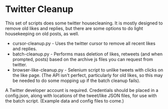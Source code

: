 # Twitter Cleanup

This set of scripts does some twitter housecleaning. It is mostly designed to remove old likes and replies, but there are some options to do light housekeeping on old posts, as well.

* cursor-cleanup.py - Uses the twitter cursor to remove all recent likes and replies.
* batch-cleanup.py - Performs mass deletion of likes, retweets (and when prompted, posts) based on the archive js files you can request from twitter.
* browser-like-cleanup.py - Selenium script to unlike tweets with clicks on the like page. (The API isn't perfect, particularly for old likes, so this may be needed to do some mopping up if the batch cleanup fails).

A Twitter developer account is required.  Credentials should be placed in a config.json, along with locations of the tweet/like JSON files, for use with the batch script. (Example data and config files to come.)

